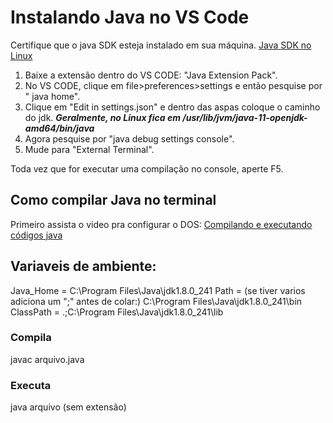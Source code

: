 # Instalando Java no VS Code

Certifique que o java SDK esteja instalado em sua máquina. 
[Java SDK no Linux](https://www.youtube.com/watch?v=Hw9fYjH4lT4)

1. Baixe a extensão dentro do VS CODE: "Java Extension Pack".
2. No VS CODE, clique em file>preferences>settings e então pesquise por " java home".
3. Clique em "Edit in settings.json" e dentro das aspas coloque o caminho do jdk.
***Geralmente, no Linux fica em /usr/lib/jvm/java-11-openjdk-amd64/bin/java***
4. Agora pesquise por "java debug settings console".
5. Mude para "External Terminal".

Toda vez que for executar uma compilação no console, aperte F5.

## Como compilar Java no terminal
Primeiro assista o vídeo pra configurar o DOS: [Compilando e executando códigos java](https://youtu.be/KIpuhJbNhN4)

## Variaveis de ambiente:
Java_Home = C:\Program Files\Java\jdk1.8.0_241
Path = (se tiver varios adiciona um ";" antes de colar:) C:\Program Files\Java\jdk1.8.0_241\bin
ClassPath = .;C:\Program Files\Java\jdk1.8.0_241\lib


### Compila
javac arquivo.java

### Executa
java arquivo (sem extensão)
